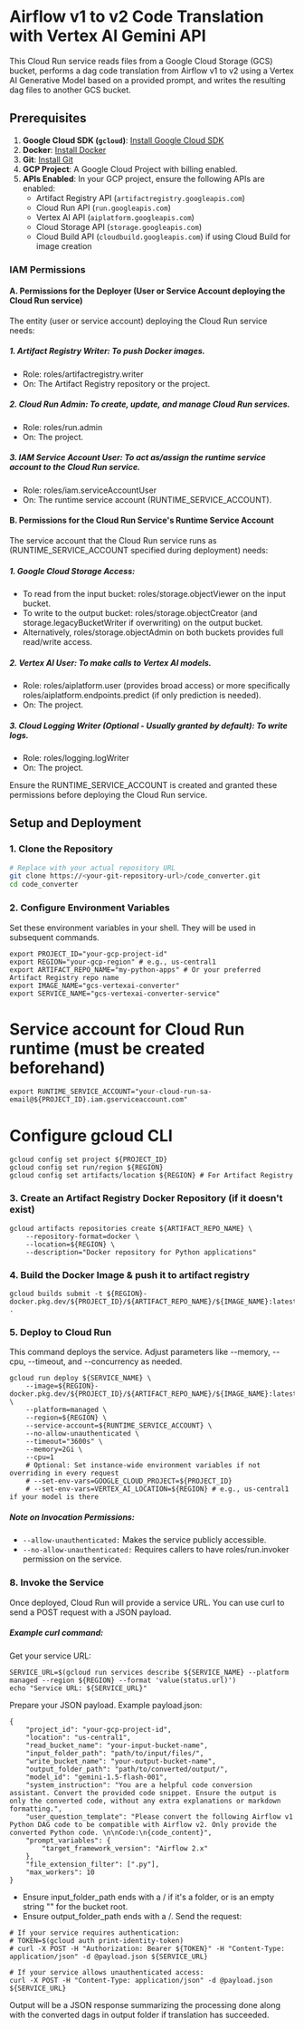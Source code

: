 # Airflow v1 to v2 Code Translation with Vertex AI Gemini API

This Cloud Run service reads files from a Google Cloud Storage (GCS) bucket, performs a dag code translation from Airflow v1 to v2 using a Vertex AI Generative Model based on a provided prompt, and writes the resulting dag files to another GCS bucket.

## Prerequisites

1.  **Google Cloud SDK (`gcloud`)**: [Install Google Cloud SDK](https://cloud.google.com/sdk/docs/install)
2.  **Docker**: [Install Docker](https://docs.docker.com/get-docker/)
3.  **Git**: [Install Git](https://git-scm.com/book/en/v2/Getting-Started-Installing-Git)
4.  **GCP Project**: A Google Cloud Project with billing enabled.
5.  **APIs Enabled**: In your GCP project, ensure the following APIs are enabled:
    *   Artifact Registry API (`artifactregistry.googleapis.com`)
    *   Cloud Run API (`run.googleapis.com`)
    *   Vertex AI API (`aiplatform.googleapis.com`)
    *   Cloud Storage API (`storage.googleapis.com`)
    *   Cloud Build API (`cloudbuild.googleapis.com`) if using Cloud Build for image creation

### IAM Permissions
#### A. Permissions for the Deployer (User or Service Account deploying the Cloud Run service)
The entity (user or service account) deploying the Cloud Run service needs:
##### 1. Artifact Registry Writer: To push Docker images.
* Role: roles/artifactregistry.writer
* On: The Artifact Registry repository or the project.
##### 2. Cloud Run Admin: To create, update, and manage Cloud Run services.
* Role: roles/run.admin
* On: The project.
##### 3. IAM Service Account User: To act as/assign the runtime service account to the Cloud Run service.
* Role: roles/iam.serviceAccountUser
* On: The runtime service account (RUNTIME_SERVICE_ACCOUNT).

#### B. Permissions for the Cloud Run Service's Runtime Service Account
The service account that the Cloud Run service runs as (RUNTIME_SERVICE_ACCOUNT specified during deployment) needs:
##### 1. Google Cloud Storage Access:
* To read from the input bucket: roles/storage.objectViewer on the input bucket.
* To write to the output bucket: roles/storage.objectCreator (and storage.legacyBucketWriter if overwriting) on the output bucket.
* Alternatively, roles/storage.objectAdmin on both buckets provides full read/write access.
##### 2. Vertex AI User: To make calls to Vertex AI models.
* Role: roles/aiplatform.user (provides broad access) or more specifically roles/aiplatform.endpoints.predict (if only prediction is needed).
* On: The project.
##### 3. Cloud Logging Writer (Optional - Usually granted by default): To write logs.
* Role: roles/logging.logWriter
* On: The project.

Ensure the RUNTIME_SERVICE_ACCOUNT is created and granted these permissions before deploying the Cloud Run service.

## Setup and Deployment

### 1. Clone the Repository

```bash
# Replace with your actual repository URL
git clone https://<your-git-repository-url>/code_converter.git
cd code_converter
```

### 2. Configure Environment Variables
Set these environment variables in your shell. They will be used in subsequent commands.
```
export PROJECT_ID="your-gcp-project-id"
export REGION="your-gcp-region" # e.g., us-central1
export ARTIFACT_REPO_NAME="my-python-apps" # Or your preferred Artifact Registry repo name
export IMAGE_NAME="gcs-vertexai-converter"
export SERVICE_NAME="gcs-vertexai-converter-service"
```
# Service account for Cloud Run runtime (must be created beforehand)
```
export RUNTIME_SERVICE_ACCOUNT="your-cloud-run-sa-email@${PROJECT_ID}.iam.gserviceaccount.com"
```

# Configure gcloud CLI
```
gcloud config set project ${PROJECT_ID}
gcloud config set run/region ${REGION}
gcloud config set artifacts/location ${REGION} # For Artifact Registry
```

### 3. Create an Artifact Registry Docker Repository (if it doesn't exist)
```
gcloud artifacts repositories create ${ARTIFACT_REPO_NAME} \
    --repository-format=docker \
    --location=${REGION} \
    --description="Docker repository for Python applications"
```

### 4. Build the Docker Image & push it to artifact registry

```
gcloud builds submit -t ${REGION}-docker.pkg.dev/${PROJECT_ID}/${ARTIFACT_REPO_NAME}/${IMAGE_NAME}:latest .
```

### 5. Deploy to Cloud Run
This command deploys the service. Adjust parameters like --memory, --cpu, --timeout, and --concurrency as needed.
```
gcloud run deploy ${SERVICE_NAME} \
    --image=${REGION}-docker.pkg.dev/${PROJECT_ID}/${ARTIFACT_REPO_NAME}/${IMAGE_NAME}:latest \
    --platform=managed \
    --region=${REGION} \
    --service-account=${RUNTIME_SERVICE_ACCOUNT} \
    --no-allow-unauthenticated \
    --timeout="3600s" \
    --memory=2Gi \
    --cpu=1
    # Optional: Set instance-wide environment variables if not overriding in every request
    # --set-env-vars=GOOGLE_CLOUD_PROJECT=${PROJECT_ID}
    # --set-env-vars=VERTEX_AI_LOCATION=${REGION} # e.g., us-central1 if your model is there
```

##### Note on Invocation Permissions:
* ```--allow-unauthenticated:``` Makes the service publicly accessible.
* ```--no-allow-unauthenticated:``` Requires callers to have roles/run.invoker permission on the service.


### 8. Invoke the Service
Once deployed, Cloud Run will provide a service URL. You can use curl to send a POST request with a JSON payload.
##### Example curl command:
Get your service URL:
```
SERVICE_URL=$(gcloud run services describe ${SERVICE_NAME} --platform managed --region ${REGION} --format 'value(status.url)')
echo "Service URL: ${SERVICE_URL}"
```

Prepare your JSON payload. Example payload.json:
```
{
    "project_id": "your-gcp-project-id",
    "location": "us-central1",
    "read_bucket_name": "your-input-bucket-name",
    "input_folder_path": "path/to/input/files/",
    "write_bucket_name": "your-output-bucket-name",
    "output_folder_path": "path/to/converted/output/",
    "model_id": "gemini-1.5-flash-001",
    "system_instruction": "You are a helpful code conversion assistant. Convert the provided code snippet. Ensure the output is only the converted code, without any extra explanations or markdown formatting.",
    "user_question_template": "Please convert the following Airflow v1 Python DAG code to be compatible with Airflow v2. Only provide the converted Python code. \n\nCode:\n{code_content}",
    "prompt_variables": {
        "target_framework_version": "Airflow 2.x"
    },
    "file_extension_filter": [".py"],
    "max_workers": 10
}
```

* Ensure input_folder_path ends with a / if it's a folder, or is an empty string "" for the bucket root.
* Ensure output_folder_path ends with a /.
Send the request:
```
# If your service requires authentication:
# TOKEN=$(gcloud auth print-identity-token)
# curl -X POST -H "Authorization: Bearer ${TOKEN}" -H "Content-Type: application/json" -d @payload.json ${SERVICE_URL}

# If your service allows unauthenticated access:
curl -X POST -H "Content-Type: application/json" -d @payload.json ${SERVICE_URL}
```
Output will be a JSON response summarizing the processing done along with the converted dags in output folder if translation has succeeded.

